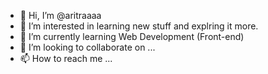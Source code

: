 - 👋 Hi, I’m @aritraaaa
- 👀 I’m interested in learning new stuff and explring it more.
- 🌱 I’m currently learning Web Development (Front-end)
- 💞️ I’m looking to collaborate on ...
- 📫 How to reach me ...

<!---
aritraaaa/aritraaaa is a ✨ special ✨ repository because its `README.md` (this file) appears on your GitHub profile.
You can click the Preview link to take a look at your changes.
--->
